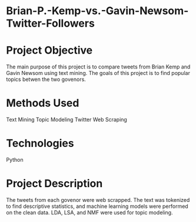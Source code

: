 # Brian-P.-Kemp-vs.-Gavin-Newsom-Twitter-Followers

# Project Objective
The main purpose of this project is to compare tweets from Brian Kemp and Gavin Newsom using text mining. The goals of this project is to find popular topics betwen the two govenors.

# Methods Used
Text Mining
Topic Modeling
Twitter Web Scraping

# Technologies
Python

# Project Description
The tweets from each govenor were web scrapped. The text was tokenized to find descriptive statistics, and machine learning models were performed on the clean data. LDA, LSA, and NMF were used for topic modeling. 
